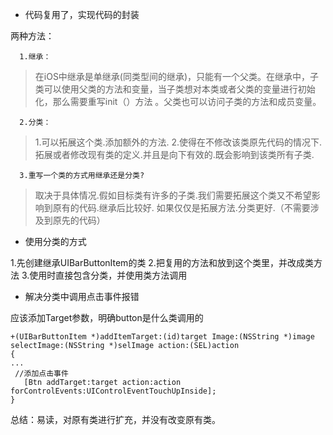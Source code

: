  - 代码复用了，实现代码的封装
 
 两种方法：
 
      1.继承：
   >在iOS中继承是单继承(同类型间的继承)，只能有一个父类。在继承中，子类可以使用父类的方法和变量，当子类想对本类或者父类的变量进行初始化，那么需要重写init（）方法 。父类也可以访问子类的方法和成员变量。   
      
      2.分类：
   >1.可以拓展这个类.添加额外的方法.
2.使得在不修改该类原先代码的情况下.拓展或者修改现有类的定义.并且是向下有效的.既会影响到该类所有子类.
      
      3.重写一个类的方式用继承还是分类?
 > 取决于具体情况.假如目标类有许多的子类.我们需要拓展这个类又不希望影响到原有的代码.继承后比较好.
如果仅仅是拓展方法.分类更好.（不需要涉及到原先的代码）
      
 - 使用分类的方式
   
 1.先创建继承UIBarButtonItem的类
 2.把复用的方法和放到这个类里，并改成类方法
 3.使用时直接包含分类，并使用类方法调用
 
 - 解决分类中调用点击事件报错
 
 应该添加Target参数，明确button是什么类调用的
 ```
 +(UIBarButtonItem *)addItemTarget:(id)target Image:(NSString *)image selectImage:(NSString *)selImage action:(SEL)action
 {
 ...
  //添加点击事件
    [Btn addTarget:target action:action forControlEvents:UIControlEventTouchUpInside];
 }
 ```
 总结：易读，对原有类进行扩充，并没有改变原有类。
 